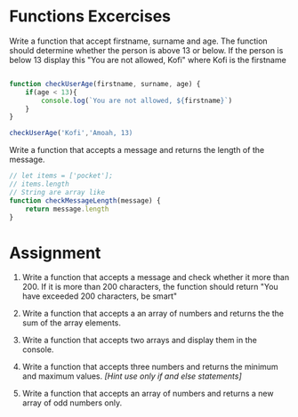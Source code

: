 # Functions Excercises

Write a function that accept firstname, surname and age. The function should determine whether the person is above 13 or below.
If the person is below 13 display this "You are not allowed, Kofi" where Kofi is the firstname

```js 

function checkUserAge(firstname, surname, age) {
    if(age < 13){
        console.log(`You are not allowed, ${firstname}`)
    }
}

checkUserAge('Kofi','Amoah, 13)
```


Write a function that accepts a message and 
returns the length of the message.

```js 
// let items = ['pocket'];
// items.length
// String are array like
function checkMessageLength(message) {
    return message.length
}
```

# Assignment

1. Write a function that accepts a message and check whether  it more than 200. If it is more than 200 characters,  the function should return "You have exceeded 200 characters, be smart"

2. Write a function that accepts a an array of numbers and returns the the sum of the array elements.

3. Write a function that accepts two arrays and display them in the console.

4. Write  a function that accepts three numbers and returns the minimum and maximum values. _[Hint use only if and else statements]_

5. Write a function that accepts an array of numbers and returns a new array of odd numbers only.
